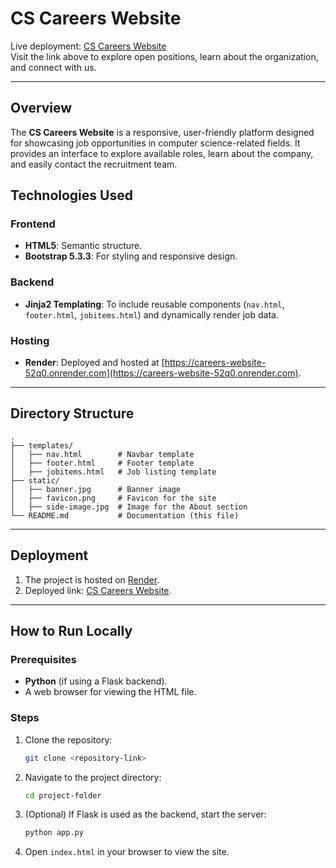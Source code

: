 # CS Careers Website

Live deployment: [CS Careers Website](https://careers-website-52q0.onrender.com)  
Visit the link above to explore open positions, learn about the organization, and connect with us.

---

## Overview

The **CS Careers Website** is a responsive, user-friendly platform designed for showcasing job opportunities in computer science-related fields. It provides an interface to explore available roles, learn about the company, and easily contact the recruitment team.

## Technologies Used

### Frontend
- **HTML5**: Semantic structure.
- **Bootstrap 5.3.3**: For styling and responsive design.

### Backend
- **Jinja2 Templating**: To include reusable components (`nav.html`, `footer.html`, `jobitems.html`) and dynamically render job data.

### Hosting
- **Render**: Deployed and hosted at [https://careers-website-52q0.onrender.com](https://careers-website-52q0.onrender.com).

---

## Directory Structure

```plaintext
.
├── templates/
│   ├── nav.html        # Navbar template
│   ├── footer.html     # Footer template
│   ├── jobitems.html   # Job listing template
├── static/
│   ├── banner.jpg      # Banner image
│   ├── favicon.png     # Favicon for the site
│   ├── side-image.jpg  # Image for the About section
└── README.md           # Documentation (this file)
```

---

## Deployment

1. The project is hosted on [Render](https://render.com).
2. Deployed link: [CS Careers Website](https://careers-website-52q0.onrender.com).

---

## How to Run Locally

### Prerequisites
- **Python** (if using a Flask backend).
- A web browser for viewing the HTML file.

### Steps
1. Clone the repository:  
   ```bash
   git clone <repository-link>
   ```

2. Navigate to the project directory:  
   ```bash
   cd project-folder
   ```

3. (Optional) If Flask is used as the backend, start the server:  
   ```bash
   python app.py
   ```

4. Open `index.html` in your browser to view the site.
